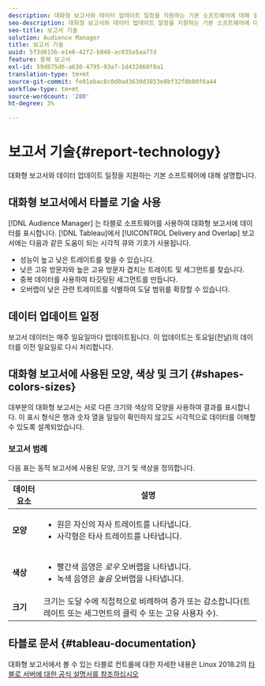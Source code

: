 ```yaml
---
description: 대화형 보고서와 데이터 업데이트 일정을 지원하는 기본 소프트웨어에 대해 설명합니다.
seo-description: 대화형 보고서와 데이터 업데이트 일정을 지원하는 기본 소프트웨어에 대해 설명합니다.
seo-title: 보고서 기술
solution: Audience Manager
title: 보고서 기술
uuid: 5f3d815b-e1e6-42f2-b848-ac035a5aa77d
feature: 중복 보고서
exl-id: 59d875d6-a630-4795-93a7-1d432860f0a1
translation-type: tm+mt
source-git-commit: fe01ebac8c0d0ad3630d3853e0bf32f0b00f6a44
workflow-type: tm+mt
source-wordcount: '280'
ht-degree: 3%

---
```


# 보고서 기술{#report-technology}

대화형 보고서와 데이터 업데이트 일정을 지원하는 기본 소프트웨어에 대해 설명합니다.

<!-- 

c_report_technology.xml

 -->

## 대화형 보고서에서 타블로 기술 사용

[!DNL Audience Manager] 는  [](https://www.tableausoftware.com/) 타블로 소프트웨어를 사용하여 대화형 보고서에 데이터를 표시합니다. [!DNL Tableau]에서 [!UICONTROL Delivery and Overlap] 보고서에는 다음과 같은 도움이 되는 시각적 큐와 기호가 사용됩니다.

* 성능이 높고 낮은 트레이트를 찾을 수 있습니다.
* 낮은 고유 방문자와 높은 고유 방문자 겹치는 트레이트 및 세그먼트를 찾습니다.
* 중복 데이터를 사용하여 타깃팅된 세그먼트를 만듭니다.
* 오버랩이 낮은 관련 트레이트를 식별하여 도달 범위를 확장할 수 있습니다.

## 데이터 업데이트 일정

보고서 데이터는 매주 일요일마다 업데이트됩니다. 이 업데이트는 토요일(전날)의 데이터를 이전 일요일로 다시 처리합니다.

## 대화형 보고서에 사용된 모양, 색상 및 크기 {#shapes-colors-sizes}

대부분의 대화형 보고서는 서로 다른 크기와 색상의 모양을 사용하여 결과를 표시합니다. 이 표시 형식은 행과 숫자 열을 일일이 확인하지 않고도 시각적으로 데이터를 이해할 수 있도록 설계되었습니다.

<!-- 

r_legend.xml

 -->

### 보고서 범례

다음 표는 동적 보고서에 사용된 모양, 크기 및 색상을 정의합니다.

<table id="table_EC180A96E3784FC6B81FCFB546C4A3FA"> 
 <thead> 
  <tr> 
   <th colname="col1" class="entry"> 데이터 요소 </th> 
   <th colname="col2" class="entry"> 설명 </th> 
  </tr> 
 </thead>
 <tbody> 
  <tr> 
   <td colname="col1"> <b>모양</b> </td> 
   <td colname="col2"> 
    <ul id="ul_076773ABD0BB4CE6834ACFA8B3D6AC2E"> 
     <li id="li_BBAB37A6EC1549B48C0E4D3BFAF7062C">원은 자신의 자사 트레이트를 나타냅니다. </li> 
     <li id="li_371331AE984A4A999CE0596EA13987E0">사각형은 타사 트레이트를 나타냅니다. </li> 
    </ul> </td> 
  </tr> 
  <tr> 
   <td colname="col1"> <b>색상</b> </td> 
   <td colname="col2"> 
    <ul id="ul_F5D243297F0C4E5A8EDCBD28A548869E"> 
     <li id="li_332EB873A35440E6BB6093E36A0FAC3D">빨간색 음영은 <i>로우</i> 오버랩을 나타냅니다. </li> 
     <li id="li_29DFDB1218DF4069B5DCFF841D48EF56">녹색 음영은 <i>높음</i> 오버랩을 나타냅니다. </li> 
    </ul> </td> 
  </tr> 
  <tr> 
   <td colname="col1"> <b>크기</b> </td> 
   <td colname="col2"> 크기는 도달 수에 직접적으로 비례하여 증가 또는 감소합니다(트레이트 또는 세그먼트의 클릭 수 또는 고유 사용자 수). </td> 
  </tr> 
 </tbody> 
</table>

## 타블로 문서 {#tableau-documentation}

대화형 보고서에서 볼 수 있는 타블로 컨트롤에 대한 자세한 내용은 Linux 2018.2의 [타블로 서버에 대한 공식 설명서를 참조하십시오](https://help.tableau.com/v2018.2/server-linux/en-us/get_started_server.htm)
